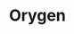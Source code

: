 ---
id: orygen
parent: /wiki/racchette/
permalink: /wiki/racchette/orygen/
image: /images/wiki/brands/orygen.webp
title: Orygen
brand: orygen
marca: orygen
description: Marca spagnola dedicata alla costruzione e commercializzazione di racchette, improntata verso l’innovazione offre prodotti nuovi ogni anno. La ricerca della qualità fa si che le racchette siano ideali per giocatori di livello intermedio-avanzato. Sul proprio sito affermano “Modernità, massimo rendimento e avanguardia vanno di pari passo nelle nostre racchette per offrire un prodotto di alta qualità.“
---